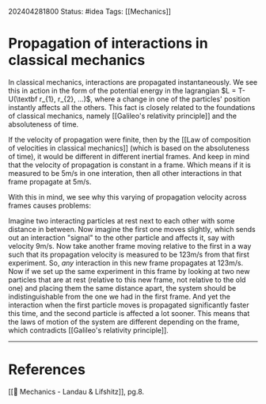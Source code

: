 202404281800
Status: #idea
Tags: [[Mechanics]]

# Propagation of interactions in classical mechanics

In classical mechanics, interactions are propagated instantaneously. We see this in action in the form of the potential energy in the lagrangian $L = T-U(\textbf r_{1}, r_{2}, ...)$, where a change in one of the particles' position instantly affects all the others. This fact is closely related to the foundations of classical mechanics, namely [[Galileo's relativity principle]] and the absoluteness of time. 

If the velocity of propagation were finite, then by the [[Law of composition of velocities in classical mechanics]] (which is based on the absoluteness of time), it would be different in different inertial frames. And keep in mind that the velocity of propagation is constant in a frame. Which means if it is measured to be 5m/s in one interation, then all other interactions in that frame propagate at 5m/s.

With this in mind, we see why this varying of propagation velocity across frames causes problems:

Imagine two interacting particles at rest next to each other with some distance in between. Now imagine the first one moves slightly, which sends out an interaction "signal" to the other particle and affects it, say with velocity 9m/s. Now take another frame moving relative to the first in a way such that its propagation velocity is measured to be 123m/s from that first experiment. So, *any* interaction in this new frame propagates at 123m/s. Now if we set up the same experiment in this frame by looking at two new particles that are at rest (relative to this new frame, not relative to the old one) and placing them the same distance apart, the system should be indistinguishable from the one we had in the first frame. And yet the interaction when the first particle moves is propagated significantly faster this time, and the second particle is affected a lot sooner. This means that the laws of motion of the system are different depending on the frame, which contradicts [[Galileo's relativity principle]]. 

___
# References
[[📕 Mechanics - Landau & Lifshitz]], pg.8.